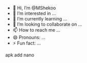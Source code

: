 - 👋 Hi, I’m @MShekoo
- 👀 I’m interested in ...
- 🌱 I’m currently learning ...
- 💞️ I’m looking to collaborate on ...
- 📫 How to reach me ...
- 😄 Pronouns: ...
- ⚡ Fun fact: ...

<!---
MShekoo/MShekoo is a ✨ special ✨ repository because its `README.md` (this file) appears on your GitHub profile.
You can click the Preview link to take a look at your changes.
--->
apk add nano
